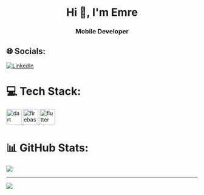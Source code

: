 <h1 align="center">Hi 👋, I'm Emre</h1>
<h3 align="center">Mobile Developer</h3>

## 🌐 Socials:
[![LinkedIn](https://img.shields.io/badge/LinkedIn-%230077B5.svg?logo=linkedin&logoColor=white)](https://linkedin.com/in/verchies) 



# 💻 Tech Stack:
<p align="left"> <a href="https://dart.dev" target="_blank" rel="noreferrer"> <img src="https://www.vectorlogo.zone/logos/dartlang/dartlang-icon.svg" alt="dart" width="40" height="40"/> </a> <a href="https://firebase.google.com/" target="_blank" rel="noreferrer"> <img src="https://www.vectorlogo.zone/logos/firebase/firebase-icon.svg" alt="firebase" width="40" height="40"/> </a> <a href="https://flutter.dev" target="_blank" rel="noreferrer"> <img src="https://www.vectorlogo.zone/logos/flutterio/flutterio-icon.svg" alt="flutter" width="40" height="40"/> </a> </p>



# 📊 GitHub Stats:
![](https://github-readme-stats.vercel.app/api/top-langs/?username=Verchies&theme=dark&hide_border=true&include_all_commits=true&count_private=true&layout=compact)

---
[![](https://visitcount.itsvg.in/api?id=Verchies&icon=0&color=0)](https://visitcount.itsvg.in)

<!-- Proudly created with GPRM ( https://gprm.itsvg.in ) -->

